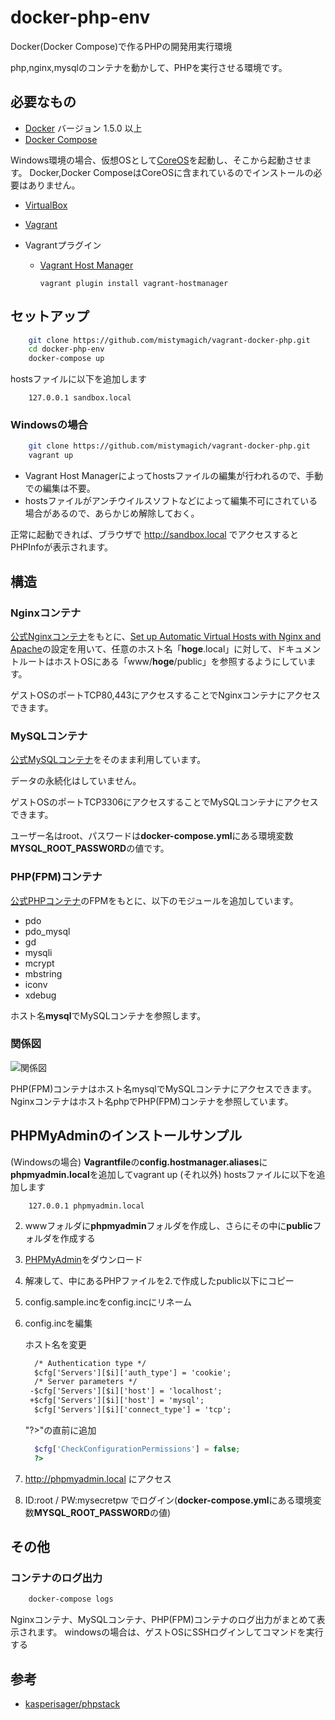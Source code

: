 # docker-php-env #

Docker(Docker Compose)で作るPHPの開発用実行環境

php,nginx,mysqlのコンテナを動かして、PHPを実行させる環境です。

## 必要なもの ##

* [Docker](https://www.docker.com/) バージョン 1.5.0 以上
* [Docker Compose](http://docs.docker.com/compose/)


Windows環境の場合、仮想OSとして[CoreOS](https://coreos.com/)を起動し、そこから起動させます。
Docker,Docker ComposeはCoreOSに含まれているのでインストールの必要はありません。

* [VirtualBox](https://www.virtualbox.org)
* [Vagrant](https://www.vagrantup.com)
* Vagrantプラグイン

	* [Vagrant Host Manager](https://github.com/smdahlen/vagrant-hostmanager)

	  ```
	  vagrant plugin install vagrant-hostmanager
	  ```


## セットアップ ##

```bash
	git clone https://github.com/mistymagich/vagrant-docker-php.git
    cd docker-php-env
	docker-compose up
```

hostsファイルに以下を追加します

```
	127.0.0.1 sandbox.local
```


### Windowsの場合

```bash
	git clone https://github.com/mistymagich/vagrant-docker-php.git
    vagrant up
```

* Vagrant Host Managerによってhostsファイルの編集が行われるので、手動での編集は不要。
* hostsファイルがアンチウイルスソフトなどによって編集不可にされている場合があるので、あらかじめ解除しておく。



正常に起動できれば、ブラウザで http://sandbox.local でアクセスするとPHPInfoが表示されます。

## 構造 ##

### Nginxコンテナ ###

[公式Nginxコンテナ](https://registry.hub.docker.com/_/nginx/)をもとに、[Set up Automatic Virtual Hosts with Nginx and Apache](http://www.sitepoint.com/set-automatic-virtual-hosts-nginx-apache/)の設定を用いて、任意のホスト名「**hoge**.local」に対して、ドキュメントルートはホストOSにある「www/**hoge**/public」を参照するようにしています。

ゲストOSのポートTCP80,443にアクセスすることでNginxコンテナにアクセスできます。

### MySQLコンテナ ###

[公式MySQLコンテナ](https://registry.hub.docker.com/_/mysql/)をそのまま利用しています。

データの永続化はしていません。

ゲストOSのポートTCP3306にアクセスすることでMySQLコンテナにアクセスできます。

ユーザー名はroot、パスワードは**docker-compose.yml**にある環境変数**MYSQL_ROOT_PASSWORD**の値です。

### PHP(FPM)コンテナ ###

[公式PHPコンテナ](https://registry.hub.docker.com/_/php/)のFPMをもとに、以下のモジュールを追加しています。

* pdo
* pdo_mysql
* gd
* mysqli
* mcrypt
* mbstring
* iconv
* xdebug

ホスト名**mysql**でMySQLコンテナを参照します。


### 関係図 ###

![関係図](https://raw.githubusercontent.com/mistymagich/vagrant-docker-php/master/relation.png)

PHP(FPM)コンテナはホスト名mysqlでMySQLコンテナにアクセスできます。
Nginxコンテナはホスト名phpでPHP(FPM)コンテナを参照しています。

## PHPMyAdminのインストールサンプル ##

(Windowsの場合)
**Vagrantfile**の**config.hostmanager.aliases**に**phpmyadmin.local**を追加してvagrant up
(それ以外)
hostsファイルに以下を追加します

```
	127.0.0.1 phpmyadmin.local
```


2. wwwフォルダに**phpmyadmin**フォルダを作成し、さらにその中に**public**フォルダを作成する
3. [PHPMyAdmin](http://www.phpmyadmin.net/home_page/downloads.php)をダウンロード
4. 解凍して、中にあるPHPファイルを2.で作成したpublic以下にコピー
5. config.sample.incをconfig.incにリネーム
6. config.incを編集

   ホスト名を変更

   ```diff
     /* Authentication type */
     $cfg['Servers'][$i]['auth_type'] = 'cookie';
     /* Server parameters */
    -$cfg['Servers'][$i]['host'] = 'localhost';
    +$cfg['Servers'][$i]['host'] = 'mysql';
     $cfg['Servers'][$i]['connect_type'] = 'tcp';
   ```

   "?>"の直前に追加

   ```php
     $cfg['CheckConfigurationPermissions'] = false;
     ?>
   ```
7. http://phpmyadmin.local にアクセス
8. ID:root / PW:mysecretpw でログイン(**docker-compose.yml**にある環境変数**MYSQL_ROOT_PASSWORD**の値)

## その他 ##

### コンテナのログ出力

```bash
    docker-compose logs
```

Nginxコンテナ、MySQLコンテナ、PHP(FPM)コンテナのログ出力がまとめて表示されます。
windowsの場合は、ゲストOSにSSHログインしてコマンドを実行する

## 参考

* [kasperisager/phpstack](https://github.com/kasperisager/phpstack)
